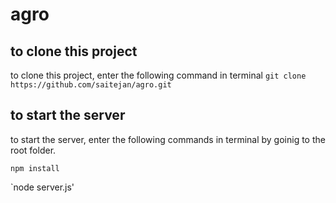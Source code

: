 # agro

## to clone this project

to clone this project, enter the following command in terminal
`git clone https://github.com/saitejan/agro.git `

## to start the server

to start the server, enter the following commands in terminal by goinig to the root folder.

`npm install`

`node server.js'
